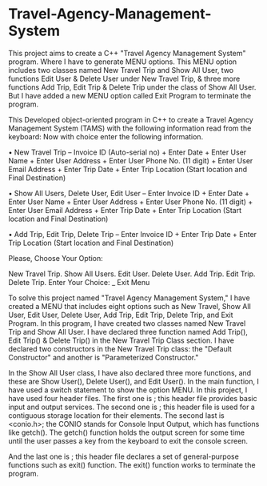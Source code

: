 # Travel-Agency-Management-System


This project aims to create a C++ "Travel Agency Management System" program. Where I have to generate MENU options. This MENU option includes two classes named New Travel Trip and Show All User, two functions Edit User & Delete User under New Travel Trip, & three more functions Add Trip, Edit Trip & Delete Trip under the class of Show All User. But I have added a new MENU option called Exit Program to terminate the program.

This Developed object-oriented program in C++ to create a Travel Agency Management System (TAMS) with the following information read from the keyboard:
Now with choice enter the following information. 

• New Travel Trip –
Invoice ID (Auto-serial no) + Enter Date + Enter User Name + Enter User Address + Enter User Phone No. (11 digit) + Enter User Email Address + Enter Trip Date + Enter Trip Location (Start location and Final Destination)

• Show All Users, Delete User, Edit User –
Enter Invoice ID + Enter Date + Enter User Name + Enter User Address + Enter User Phone No. (11 digit) + Enter User Email Address + Enter Trip Date + Enter Trip Location (Start location and Final Destination)

• Add Trip, Edit Trip, Delete Trip –
Enter Invoice ID + Enter Trip Date + Enter Trip Location (Start location and Final Destination) 

Please, Choose Your Option:

New Travel Trip.
Show All Users.
Edit User.
Delete User.
Add Trip.
Edit Trip.
Delete Trip. Enter Your Choice: _
Exit Menu

To solve this project named "Travel Agency Management System," I have created a MENU that includes eight options such as New Travel, Show All User, Edit User, Delete User, Add Trip, Edit Trip, Delete Trip, and Exit Program. In this program, I have created two classes named New Travel Trip and Show All User. I have declared three function named Add Trip(), Edit Trip() & Delete Trip() in the New Travel Trip Class section. I have declared two constructors in the New Travel
Trip class: the "Default Constructor" and another is "Parameterized Constructor." 

In the Show All User class, I have also declared three more functions, and these are Show User(), Delete User(), and Edit User(). In the main function, I have used a switch statement to show the option MENU. In this project, I have used four header files. The first one is <iostream>; this header file provides basic input and output services. The second one is <vector>; this header file is used for a contiguous storage location for their elements. The second last is <conio.h>; the CONIO stands for Console Input Output, which has functions like getch(). The getch() function holds the output screen for some time until the user passes a key from the keyboard to exit the console screen.

And the last one is <cstdlib>; this header file declares a set of general-purpose functions such as exit() function. The exit() function works to terminate the program.
